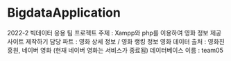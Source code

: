 # BigdataApplication
2022-2 빅데이터 응용 팀 프로젝트
주제 : Xampp와 php를 이용하여 영화 정보 제공 사이트 제작하기
담당 파트 : 영화 상세 정보 / 영화 랭킹 정보
영화 데이터 출처 : 영화진흥원, 네이버 영화 (현재 네이버 영화는 서비스가 종료됨)
데이터베이스 이름 : team05
